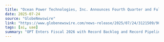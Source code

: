 ```yaml
---
title: "Ocean Power Technologies, Inc. Announces Fourth Quarter and Full Year Fiscal 2025 Results"
date: 2025-07-24
source: "GlobeNewswire"
link: "https://www.globenewswire.com/news-release/2025/07/24/3121509/9069/en/Ocean-Power-Technologies-Inc-Announces-Fourth-Quarter-and-Full-Year-Fiscal-2025-Results.html"
tags: [ai, uae]
summary: "OPT Enters Fiscal 2026 with Record Backlog and Record Pipeline OPT Enters Fiscal 2026 with Record Backlog and Record Pipeline"
---
```



